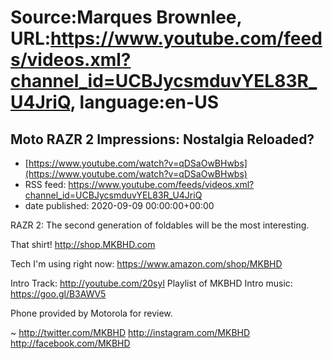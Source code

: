 # Source:Marques Brownlee, URL:https://www.youtube.com/feeds/videos.xml?channel_id=UCBJycsmduvYEL83R_U4JriQ, language:en-US

## Moto RAZR 2 Impressions: Nostalgia Reloaded?
 - [https://www.youtube.com/watch?v=qDSaOwBHwbs](https://www.youtube.com/watch?v=qDSaOwBHwbs)
 - RSS feed: https://www.youtube.com/feeds/videos.xml?channel_id=UCBJycsmduvYEL83R_U4JriQ
 - date published: 2020-09-09 00:00:00+00:00

RAZR 2: The second generation of foldables will be the most interesting.

That shirt! http://shop.MKBHD.com

Tech I'm using right now: https://www.amazon.com/shop/MKBHD

Intro Track: http://youtube.com/20syl
Playlist of MKBHD Intro music: https://goo.gl/B3AWV5

Phone provided by Motorola for review.

~
http://twitter.com/MKBHD
http://instagram.com/MKBHD
http://facebook.com/MKBHD

